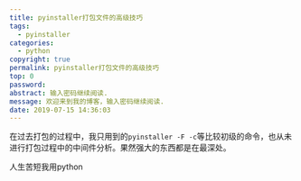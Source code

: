 ```yaml
---
title: pyinstaller打包文件的高级技巧
tags:
  - pyinstaller
categories:
  - python
copyright: true
permalink: pyinstaller打包文件的高级技巧
top: 0
password: 
abstract: 输入密码继续阅读.
message: 欢迎来到我的博客，输入密码继续阅读.
date: 2019-07-15 14:36:03
---
```


在过去打包的过程中，我只用到的`pyinstaller -F -c`等比较初级的命令，也从未进行打包过程中的中间件分析。果然强大的东西都是在最深处。 

人生苦短我用python
<!--more-->


